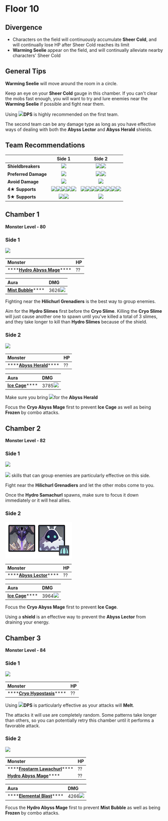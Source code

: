 # Floor 10

## Divergence

* Characters on the field will continuously accumulate **Sheer Cold**, and will continually lose HP after Sheer Cold reaches its limit
* **Warming Seelie** appear on the field, and will continually alleviate nearby characters' Sheer Cold

## General Tips

**Warming Seelie** will move around the room in a circle.

Keep an eye on your **Sheer Cold** gauge in this chamber. If you can't clear the mobs fast enough, you will want to try and lure enemies near the **Warming Seelie** if possible and fight near them.

Using ![](../../.gitbook/assets/pyro_small.png)**DPS** is highly recommended on the first team. 

The second team can be any damage type as long as you have effective ways of dealing with both the **Abyss Lector** and **Abyss Herald** shields.

## Team Recommendations

|  | Side 1 | Side 2 |
| :--- | :---: | :---: |
| **Shieldbreakers** | ![](../../.gitbook/assets/pyro_small.png) | ![](../../.gitbook/assets/pyro_small.png)![](../../.gitbook/assets/cryo_small.png) |
| **Preferred Damage** | ![](../../.gitbook/assets/pyro_small.png) | ![](../../.gitbook/assets/pyro_small.png)![](../../.gitbook/assets/cryo_small.png) |
| **Avoid Damage** | ![](../../.gitbook/assets/cryo_small.png) | ![](../../.gitbook/assets/hydro_small.png) |
| **4**★ **Supports** | ![](../../.gitbook/assets/ui_avataricon_amber.png)![](../../.gitbook/assets/ui_avataricon_bennett.png)![](../../.gitbook/assets/ui_avataricon_xiangling.png)![](../../.gitbook/assets/ui_avataricon_xinyan.png)![](../../.gitbook/assets/ui_avataricon_sucrose.png) | ![](../../.gitbook/assets/ui_avataricon_amber.png)![](../../.gitbook/assets/ui_avataricon_bennett.png)![](../../.gitbook/assets/ui_avataricon_xiangling.png)![](../../.gitbook/assets/ui_avataricon_xinyan.png)![](../../.gitbook/assets/ui_avataricon_chongyun.png)![](../../.gitbook/assets/ui_avataricon_diona.png)![](../../.gitbook/assets/ui_avataricon_kaeya.png)![](../../.gitbook/assets/ui_avataricon_rosaria.png) |
| **5**★ **Supports** | ![](../../.gitbook/assets/ui_avataricon_lumine_anemo.png)![](../../.gitbook/assets/ui_avataricon_venti.png) | ![](../../.gitbook/assets/ui_avataricon_zhongli.png) |

## Chamber 1

**Monster Level - 80**

### Side 1

![](../../.gitbook/assets/10-1-1%20%281%29.png)

| Monster | HP |
| :--- | :--- |
| \*\*\*\*[**Hydro Abyss Mage**](../../monsters/abyss-order/hydro-abyss-mage.md)\*\*\*\* | ?? |

| Aura | DMG |
| :--- | :--- |
| [**Mist Bubble**](../../mechanics/auras/mist-bubble.md)\*\*\*\* | 3626![](../../.gitbook/assets/hydro_small.png) |

Fighting near the **Hilichurl Grenadiers** is the best way to group enemies.

Aim for the **Hydro Slimes** first before the **Cryo Slime**. Killing the **Cryo Slime** will just cause another one to spawn until you've killed a total of 3 slimes, and they take longer to kill than **Hydro Slimes** because of the shield.

### Side 2

![](../../.gitbook/assets/10-1-2%20%281%29.png)

| Monster | HP |
| :--- | :--- |
| \*\*\*\*[**Abyss Herald**](../../monsters/abyss-order/abyss-herald.md)\*\*\*\* | ?? |

| Aura | DMG |
| :--- | :--- |
| [**Ice Cage**](../../mechanics/auras/ice-cage.md)\*\*\*\* | 3785![](../../.gitbook/assets/cryo_small.png) |

Make sure you bring ![](../../.gitbook/assets/cryo_small.png)for the **Abyss Herald**

Focus the **Cryo Abyss Mage** first to prevent **Ice Cage** as well as being **Frozen** by combo attacks.

## Chamber 2

**Monster Level - 82**

### Side 1

![](../../.gitbook/assets/10-2-1%20%281%29.png)

![](../../.gitbook/assets/anemo_small.png) skills that can group enemies are particularly effective on this side.

Fight near the **Hilichurl Grenadiers** and let the other mobs come to you.

Once the **Hydro Samachurl** spawns, make sure to focus it down immediately or it will heal allies.

### Side 2

![](../../.gitbook/assets/10-2-2%20%282%29%20%281%29.png)

| Monster | HP |
| :--- | :--- |
| \*\*\*\*[**Abyss Lector**](../../monsters/abyss-order/abyss-lector.md)\*\*\*\* | ?? |

| Aura | DMG |
| :--- | :--- |
| [**Ice Cage**](../../mechanics/auras/ice-cage.md)\*\*\*\* | 3964![](../../.gitbook/assets/cryo_small.png) |





Focus the **Cryo Abyss Mage** first to prevent **Ice Cage**.

Using a **shield** is an effective way to prevent the **Abyss Lector** from draining your energy.

## Chamber 3

**Monster Level - 84**

### Side 1

![](../../.gitbook/assets/hypostasis-cryo.png)

| Monster | HP |
| :--- | :--- |
| \*\*\*\*[**Cryo Hypostasis**](../../monsters/elites/cryo-hypostasis.md)\*\*\*\* | ?? |

Using ![](../../.gitbook/assets/pyro_small.png)**DPS** is particularly effective as your attacks will **Melt**.

The attacks it will use are completely random. Some patterns take longer than others, so you can potentially retry this chamber until it performs a favorable attack.

### Side 2

![](../../.gitbook/assets/10-3-2%20%281%29.png)

| Monster | HP |
| :--- | :--- |
| \*\*\*\*[**Frostarm Lawachurl**](../../monsters/hilichurls/frostarm-lawachurl.md)\*\*\*\* | ?? |
| [**Hydro Abyss Mage**](../../monsters/abyss-order/hydro-abyss-mage.md)\*\*\*\* | ?? |

| Aura | DMG |
| :--- | :--- |
| \*\*\*\*[**Elemental Blast**](../../mechanics/auras/elemental-blast.md)\*\*\*\* | 4266![](../../.gitbook/assets/hydro_small.png) |

Focus the **Hydro Abyss Mage** first to prevent **Mist Bubble** as well as being **Frozen** by combo attacks.

